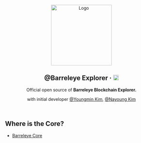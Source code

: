 <br/>

<div align="center">
  <a href="https://github.com/toss/nestjs-aop">
    <img src="https://github.com/k930503/k930503/assets/48827393/15d2445b-b46f-4056-92c8-6ec18115f29e" alt="Logo"  height="200">
  </a>

  <br />

  <h2>@Barreleye Explorer &middot; <img src="https://img.shields.io/badge/npm package-18.16.0-success" alt="npm" height="18"/></h2>

  <p align="center">
   Official open source of <b>Barreleye Blockchain Explorer. </b>

 
  with initial developer [@Youngmin Kim](https://github.com/k930503), [@Nayoung Kim](https://github.com/usiyoung)

  
</a></h6>
  </p>
</div>

<br>

## Where is the Core?
- [Barreleye Core](https://github.com/barreleye-labs/barreleye)
